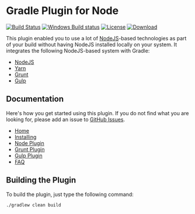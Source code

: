 # Gradle Plugin for Node

[![Build Status](https://travis-ci.org/srs/gradle-node-plugin.svg?branch=master)](https://travis-ci.org/srs/gradle-node-plugin)
[![Windows Build status](https://ci.appveyor.com/api/projects/status/06pg08c36mnes0w3?svg=true)](https://ci.appveyor.com/project/srs/gradle-node-plugin)
[![License](https://img.shields.io/github/license/srs/gradle-node-plugin.svg)](http://www.apache.org/licenses/LICENSE-2.0.html)
[![Download](https://api.bintray.com/packages/srs/maven/gradle-node-plugin/images/download.svg) ](https://bintray.com/srs/maven/gradle-node-plugin/_latestVersion)

This plugin enabled you to use a lot of [NodeJS](https://nodejs.org)-based technologies as part of your 
build without having NodeJS installed locally on your system. It integrates the following NodeJS-based system
with Gradle:

* [NodeJS](https://nodejs.org)
* [Yarn](https://yarnpkg.com/)
* [Grunt](https://gruntjs.com/)
* [Gulp](https://gulpjs.com/)


## Documentation

Here's how you get started using this plugin. If you do not find what you are looking for, please add an 
issue to [GitHub Issues](https://github.com/srs/gradle-node-plugin/issues).

* [Home](https://github.com/srs/gradle-node-plugin/wiki)
* [Installing](https://github.com/srs/gradle-node-plugin/wiki/Installing)
* [Node Plugin](https://github.com/srs/gradle-node-plugin/wiki/Node+Plugin)
* [Grunt Plugin](https://github.com/srs/gradle-node-plugin/wiki/Grunt+Plugin)
* [Gulp Plugin](https://github.com/srs/gradle-node-plugin/wiki/Gulp+Plugin)
* [FAQ](https://github.com/srs/gradle-node-plugin/wiki/FAQ)


## Building the Plugin

To build the plugin, just type the following command:

```bash
./gradlew clean build
```
